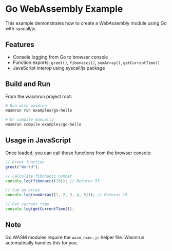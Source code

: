 # Go WebAssembly Example

This example demonstrates how to create a WebAssembly module using Go with syscall/js.

## Features

- Console logging from Go to browser console
- Function exports: `greet()`, `fibonacci()`, `sumArray()`, `getCurrentTime()`
- JavaScript interop using syscall/js package

## Build and Run

From the wasmrun project root:

```sh
# Run with wasmrun
wasmrun run examples/go-hello

# Or compile manually
wasmrun compile examples/go-hello
```

## Usage in JavaScript

Once loaded, you can call these functions from the browser console:

```javascript
// Greet function
greet("World");

// Calculate fibonacci number
console.log(fibonacci(10)); // Returns 55

// Sum an array
console.log(sumArray([1, 2, 3, 4, 5])); // Returns 15

// Get current time
console.log(getCurrentTime());
```

## Note

Go WASM modules require the `wasm_exec.js` helper file. Wasmrun automatically handles this for you.